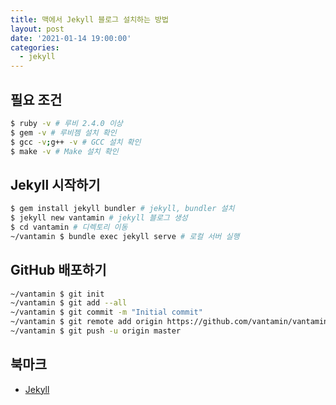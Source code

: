 ```yaml
---
title: 맥에서 Jekyll 블로그 설치하는 방법
layout: post
date: '2021-01-14 19:00:00'
categories:
  - jekyll
---
```


## 필요 조건

```bash
$ ruby -v # 루비 2.4.0 이상
$ gem -v # 루비젬 설치 확인
$ gcc -v;g++ -v # GCC 설치 확인
$ make -v # Make 설치 확인
```

## Jekyll 시작하기

```bash
$ gem install jekyll bundler # jekyll, bundler 설치
$ jekyll new vantamin # jekyll 블로그 생성
$ cd vantamin # 디렉토리 이동
~/vantamin $ bundle exec jekyll serve # 로컬 서버 실행
```

## GitHub 배포하기

```bash
~/vantamin $ git init
~/vantamin $ git add --all
~/vantamin $ git commit -m "Initial commit"
~/vantamin $ git remote add origin https://github.com/vantamin/vantamin.github.io.git
~/vantamin $ git push -u origin master
```

## 북마크

- [Jekyll](http://jekyllrb-ko.github.io/)
